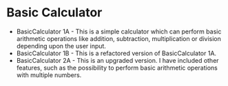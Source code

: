 # Basic Calculator

* BasicCalculator 1A - This is a simple calculator which can perform basic arithmetic operations like addition, subtraction, multiplication or division depending upon the user input.
* BasicCalculator 1B - This is a refactored version of BasicCalculator 1A. 
* BasicCalculator 2A - This is an upgraded version. I have included other features, such as the possibility to perform basic arithmetic operations with multiple numbers. 
